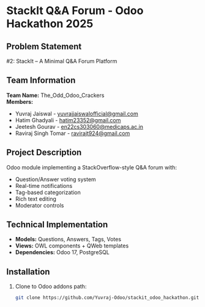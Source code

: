 # StackIt Q&A Forum - Odoo Hackathon 2025

## Problem Statement
#2: StackIt – A Minimal Q&A Forum Platform

## Team Information
**Team Name:** The_Odd_Odoo_Crackers  
**Members:**  
- Yuvraj Jaiswal - yuvrajjaiswalofficial@gmail.com  
- Hatim Ghadyali - hatim23352@gmail.com
- Jeetesh Gourav - en22cs303060@medicaps.ac.in
- Raviraj Singh Tomar - ravirajt924@gmail.com

## Project Description
Odoo module implementing a StackOverflow-style Q&A forum with:
- Question/Answer voting system
- Real-time notifications
- Tag-based categorization
- Rich text editing
- Moderator controls

## Technical Implementation
- **Models:** Questions, Answers, Tags, Votes
- **Views:** OWL components + QWeb templates
- **Dependencies:** Odoo 17, PostgreSQL

## Installation
1. Clone to Odoo addons path:
   ```bash
   git clone https://github.com/Yuvraj-Odoo/stackit_odoo_hackathon.git
